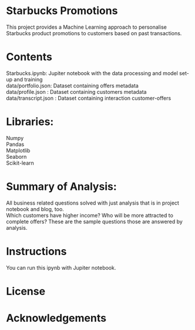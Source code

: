 # Starbucks Promotions
This project provides a Machine Learning approach to personalise Starbucks product promotions to customers based on past transactions.

# Contents
Starbucks.ipynb: Jupiter notebook with the data processing and model set-up and training <br>
data/portfolio.json: Dataset containing offers metadata <br>
data/profile.json : Dataset containing customers metadata <br>
data/transcript.json : Dataset containing interaction customer-offers <br>

# Libraries:
Numpy <br>
Pandas <br>
Matplotlib <br>
Seaborn <br>
Scikit-learn <br>


# Summary of Analysis:
All business related questions solved with just analysis that is in project notebook and blog, too.
<br> Which customers have higher income? Who will be more attracted to complete offers? These are the sample questions those are answered by analysis.

# Instructions
You can run this ipynb with Jupiter notebook.

# License


# Acknowledgements


